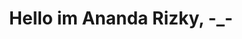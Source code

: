 
  <h1 align="center">Hello im Ananda Rizky, -_-</h1>

                                                                                                                                                         
